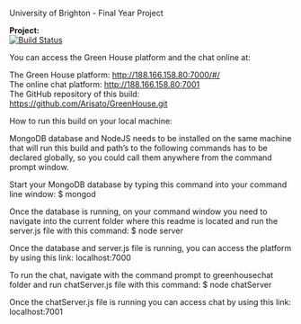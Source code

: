 University of Brighton - Final Year Project

**Project:**<br> [![Build Status](https://travis-ci.org/Arisato/GreenHouse.svg?branch=master)](https://travis-ci.org/Arisato/GreenHouse)

You can access the Green House platform and the chat online at:

The Green House platform: http://188.166.158.80:7000/#/<br>
The online chat platform: http://188.166.158.80:7001<br>
The GitHub repository of this build: https://github.com/Arisato/GreenHouse.git

How to run this build on your local machine:

MongoDB database and NodeJS needs to be installed on the same
machine that will run this build and path’s to the following 
commands has to be declared globally, so you could call them
anywhere from the command prompt window.

Start your MongoDB database by typing this command into your
command line window: $ mongod

Once the database is running, on your command window you need
to navigate into the current folder where this readme is located
and run the server.js file with this command: $ node server

Once the database and server.js file is running, you can access
the platform by using this link: localhost:7000

To run the chat, navigate with the command prompt to greenhousechat
folder and run chatServer.js file with this command: $ node chatServer

Once the chatServer.js file is running you can access chat by using this
link: localhost:7001
